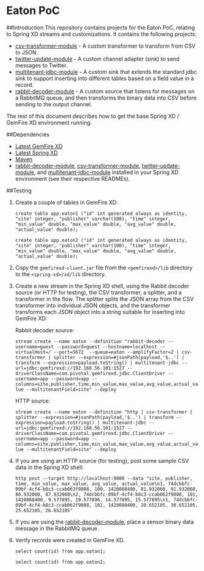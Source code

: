 # Eaton PoC 

##Introduction
This repository contains projects for the Eaton PoC, relating to Spring XD streams and customizations.  It contains the following projects:

* [csv-transformer-module](./csv-transformer-module) - A custom transformer to transform from CSV to JSON.
* [twitter-update-module](./twitter-update-module) - A custom channel adapter (sink) to send messages to Twitter.
* [multitenant-jdbc-module](./multitenant-jdbc-module) - A custom sink that extends the standard jdbc sink to support inserting into different tables based on a field value in a record.
* [rabbit-decoder-module](./rabbit-decoder-module) - A custom source
  that listens for messages on a RabbitMQ queue, and then transforms the
binary data into CSV before sending to the output channel.

The rest of this document describes how to get the base Spring XD / GemFire XD environment running.

##Dependencies

* [Latest GemFire XD](https://network.pivotal.io/products/gemfirexd)
* [Latest Spring XD](http://repo.spring.io/release/org/springframework/xd/spring-xd/)
* [Maven](http://maven.apache.org/download.cgi)
* [rabbit-decoder-module](./rabbit-decoder-module), [csv-transformer-module](./csv-transformer-module), [twitter-update-module](./twitter-update-module), and [multitenant-jdbc-module](./multitenant-jdbc-module) installed in your Spring XD environment (see their respective READMEs).

##Testing

1. Create a couple of tables in GemFire XD:

    `create table app.eaton1 ("id" int generated always as identity, "site" integer, "publisher" varchar(100), "time" integer, "min_value" double, "max_value" double, "avg_value" double, "actual_value" double);`

    `create table app.eaton2 ("id" int generated always as identity, "site" integer, "publisher" varchar(100), "time" integer, "min_value" double, "max_value" double, "avg_value" double, "actual_value" double);`
    
2. Copy the `gemfirexd-client.jar` file from the `<gemfirexd>/lib` directory to the `<spring-xd>/xd/lib` directory.

3. Create a new stream in the Spring XD shell, using the Rabbit decoder source (or HTTP for testing), the CSV transformer, a splitter, and a transformer in the flow.  The splitter splits the JSON array from the CSV transformer into individual JSON objects, and the transformer transforms each JSON object into a string suitable for inserting into GemFire XD:

    Rabbit decoder source:

    `stream create --name eaton --definition "rabbit-decoder --username=guest --password=guest --hostname=localhost --virtualHost=/ --port=5672  --queue=eaton --amplifyFactor=2 | csv-transformer | splitter --expression=#jsonPath(payload,'$..') | transform --expression=payload.toString() | multitenant-jdbc --url=jdbc:gemfirexd://192.168.56.101:1527 --driverClassName=com.pivotal.gemfirexd.jdbc.ClientDriver --username=app --password=app --columns=site,publisher,time,min_value,max_value,avg_value,actual_value --multitenantField=site" --deploy`

    HTTP source:

    `stream create --name eaton --definition "http | csv-transformer | splitter --expression=#jsonPath(payload,'$..') | transform --expression=payload.toString() | multitenant-jdbc --url=jdbc:gemfirexd://192.168.56.101:1527 --driverClassName=com.pivotal.gemfirexd.jdbc.ClientDriver --username=app --password=app --columns=site,publisher,time,min_value,max_value,avg_value,actual_value --multitenantField=site" --deploy`

4. If you are using an HTTP source (for testing), post some sample CSV data in the Spring XD shell:

    `http post --target http://localhost:9000 --data "site, publisher, time, min_value, max_value, avg_value, actual_value\n1, 74dcbbfc-09bf-4cf4-b8c3-ccab062f9808, 100, 1420088400, 81.932060, 91.932060, 86.932060, 87.932060\n2, 74dcbbfc-09bf-4cf4-b8c3-ccab062f9808, 101, 1420088400, 9.577895, 19.577896, 14.577895, 15.577895\n1, 74dcbbfc-09bf-4cf4-b8c3-ccab062f9808, 102, 1420088400, 20.652105, 30.652105, 25.652105, 26.652105"`

5. If you are using the
   [rabbit-decoder-module](./rabbit-decoder-module), place a sensor
binary data message in the RabbitMQ queue.

6. Verify records were created in GemFire XD.

    `select count(id) from app.eaton1;`

    `select count(id) from app.eaton2;`

